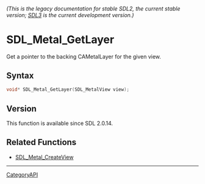 ###### (This is the legacy documentation for stable SDL2, the current stable version; [SDL3](https://wiki.libsdl.org/SDL3/) is the current development version.)
# SDL_Metal_GetLayer

Get a pointer to the backing CAMetalLayer for the given view.

## Syntax

```c
void* SDL_Metal_GetLayer(SDL_MetalView view);

```

## Version

This function is available since SDL 2.0.14.

## Related Functions

* [SDL_Metal_CreateView](SDL_Metal_CreateView)

----
[CategoryAPI](CategoryAPI)

